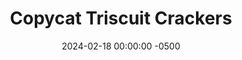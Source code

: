---
layout: post
title:  "Copycat Triscuit Crackers"
date:   2024-02-18 00:00:00 -0500
categories: 
- Recipes
- Finger Foods
permalink: /recipes/triscuits
image: /assets/Food/Finger Food/Triscuit/triscuit-cover.jpg
ing: triscuit-ing
facts: triscuit-facts
Prep: 15
Rest: 
Cook: 15
Source1: https://dontwastethecrumbs.com/3-ingredient-homemade-crackers-whole-grain-wheat-andor-spelt/#tasty-recipes-82680-jump-target
Source2: 
tags: 
- cracker
- triscuit
- whole wheat
- olive oil
- cheese
- charcuterie
- board
- salami
- pepperoni
Description: Triscuits only contain 3 ingredients, making it very easy to reverse engineer the recipe from the nutrition facts. All the carbs, sodium, and fat are from the whole wheat flour, salt, and oil respectively, since each ingredient is essentially the only source of those macro and micro nutrients. I've swapped their vegetable oil for healthier EVOO, while still maintaining the whole wheat flour.  For a gluten free cracker instead, check out my <a href="gf-crackers">Gluten Free Crackers</a> recipe
Instructions: 
- In a large bowl, mix together the flour and salt until well combined. Add in spices here too if you'd like.  Optional additions include a teaspoon each of garlic powder, onion powder, or paprika. Pour in the oil and water, and bring together with your hands or a scraper to get a dough<br><br>

- Divide the dough in 4, and roll out each piece as thin as you can make it. Roll out on a piece of parchment paper or a silicone mat. Use a pizza wheel to cut into squares, and use a fork to prick holes in each cracker<br><br>
- <center><img src="/assets/Food/Finger Food/Triscuit/triscuit-2.jpg" alt="" class="instruction-image"></center><br>

- Bake in a preheated 450F oven for 10 minutes, or until the crackers are medium brown and begin to pull up at the edges.  Transfer to a wire rack to cool. Store in a sealed back at room temperature<br><br>

- I ended up with about 70 crackers, so a serving is about 8-9 crackers
---
